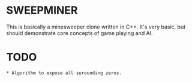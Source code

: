 SWEEPMINER
========================
This is basically a minesweeper clone written in C++.
It's very basic, but should demonstrate core concepts of game playing and AI.

TODO
========================
	* Algorithm to expose all surounding zeros.
